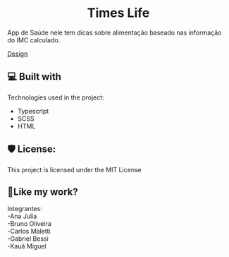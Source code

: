 <h1 align="center" id="title">Times Life</h1>

<!-- <p align="center"><img src="" alt="project-image"></p> -->

<p id="description">App de Saúde nele tem dicas sobre alimentação baseado nas informação do IMC calculado.</p>
 <a href="https://www.figma.com/file/43v2DIE43tnZO9TA25WnPK/Times-Life%F0%9F%98%8E?node-id=198%3A3468&t=f1WelNrVbrhV11jj-1">Design</a>
  
  
<h2>💻 Built with</h2>

Technologies used in the project:

*   Typescript
*   SCSS
*   HTML

<h2>🛡️ License:</h2>

This project is licensed under the MIT License

<h2>💖Like my work?</h2>

Integrantes: <br>
-Ana Julia <br>
-Bruno Oliveira<br>
-Carlos Maletti<br>
-Gabriel Bessi<br>
-Kauã Miguel <br>
